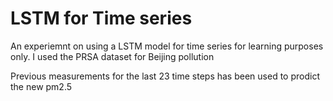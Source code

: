 <h1>LSTM for Time series</h1>
<p>An experiemnt on using a LSTM model for time series for learning purposes only. I used the PRSA dataset for Beijing pollution</p>
<p>Previous measurements for the last 23 time steps has been used to prodict the new pm2.5</p>









  

